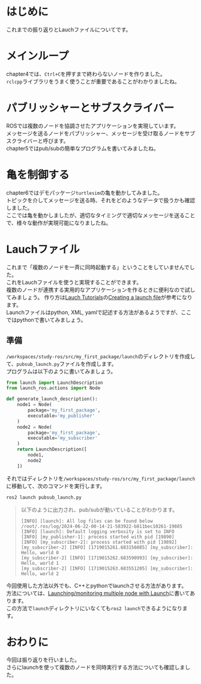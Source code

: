# はじめに
これまでの振り返りとLauchファイルについてです。


# メインループ
chapter4では、`Ctrl+C`を押すまで終わらないノードを作りました。  
`rclcpp`ライブラリをうまく使うことが重要であることがわかりましたね。

# パブリッシャーとサブスクライバー
ROSでは複数のノードを協調させたアプリケーションを実現しています。  
メッセージを送るノードをパブリッシャー、メッセージを受け取るノードをサブスクライバーと呼びます。  
chapter5ではpub/subの簡単なプログラムを書いてみましたね。  

# 亀を制御する
chapter6ではデモパッケージ`turtlesim`の亀を動かしてみました。  
トピックを介してメッセージを送る時、それをどのようなデータで扱うかも確認しました。  
ここでは亀を動かしましたが、適切なタイミングで適切なメッセージを送ることで、様々な動作が実現可能になりましたね。  

# Lauchファイル
これまで「複数のノードを一斉に同時起動する」ということをしていませんでした。  
これをLauchファイルを使うと実現することができます。  
複数のノードが連携する実用的なアプリケーションを作るときに便利なので試してみましょう。
作り方は[Lauch Tutorials](https://docs.ros.org/en/foxy/Tutorials/Intermediate/Launch/Launch-Main.html)の[Creating a launch file](https://docs.ros.org/en/foxy/Tutorials/Intermediate/Launch/Creating-Launch-Files.html)が参考になります。  
Launchファイルはpython, XML, yamlで記述する方法があるようですが、ここではpythonで書いてみましょう。  

## 準備
`/workspaces/study-ros/src/my_first_package/launch`のディレクトリを作成して、`pubsub_launch.py`ファイルを作成します。  
プログラムは以下のように書いてみましょう。
```python
from launch import LaunchDescription
from launch_ros.actions import Node

def generate_launch_description():
    node1 = Node(
        package='my_first_package',
        executable='my_publisher'
    )
    node2 = Node(
        package='my_first_package',
        executable='my_subscriber'
    )
    return LaunchDescription([
        node1,
        node2
    ])
```
それではディレクトリを`/workspaces/study-ros/src/my_first_package/launch`に移動して、次のコマンドを実行します。
```bash
ros2 launch pubsub_launch.py
```
> 以下のように出力され、pub/subが動いていることがわかります。
> ```
> [INFO] [launch]: All log files can be found below /root/.ros/log/2024-06-22-00-14-21-583922-b811bec10261-19885
> [INFO] [launch]: Default logging verbosity is set to INFO
> [INFO] [my_publisher-1]: process started with pid [19890]
> [INFO] [my_subscriber-2]: process started with pid [19892]
> [my_subscriber-2] [INFO] [1719015261.683156085] [my_subscriber]: Hello, world 0
> [my_subscriber-2] [INFO] [1719015262.683590993] [my_subscriber]: Hello, world 1
> [my_subscriber-2] [INFO] [1719015263.683551205] [my_subscriber]: Hello, world 2
> ```
今回使用した方法以外でも、C++とpythonでlaunchさせる方法があります。  
方法については、[Launching/monitoring multiple node with Launch](https://docs.ros.org/en/foxy/Tutorials/Intermediate/Launch/Launch-system.html)に書いてあります。  
この方法で`launch`ディレクトリにいなくても`ros2 launch`できるようになります。  

# おわりに
今回は振り返りを行いました。  
さらにlaunchを使って複数のノードを同時実行する方法についても確認しました。